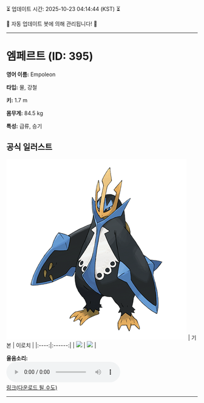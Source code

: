 
⏳ 업데이트 시간: 2025-10-23 04:14:44 (KST) ⏳

🤖 자동 업데이트 봇에 의해 관리됩니다! 🤖

---

# 엠페르트 (ID: 395)
**영어 이름:** Empoleon

**타입:** 물, 강철

**키:** 1.7 m

**몸무게:** 84.5 kg

**특성:** 급류, 승기

## 공식 일러스트
![](https://raw.githubusercontent.com/PokeAPI/sprites/master/sprites/pokemon/other/official-artwork/395.png)
| 기본 | 이로치 |
|:----:|:------:|
| <img src="http://play.pokemonshowdown.com/sprites/ani/empoleon.gif" width="200"> | <img src="http://play.pokemonshowdown.com/sprites/ani-shiny/empoleon.gif" width="200"> |

**울음소리:**<br><audio controls src="https://raw.githubusercontent.com/PokeAPI/cries/main/cries/pokemon/latest/395.ogg"></audio><br> [링크(다운로드 될 수도)](https://raw.githubusercontent.com/PokeAPI/cries/main/cries/pokemon/latest/395.ogg)


---
